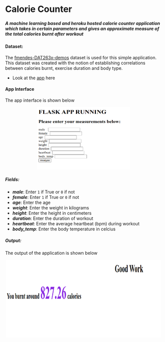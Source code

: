 # Calorie Counter
##### A machine learning based and heroku hosted calorie counter application which takes in certain parameters and gives an approximate measure of the total calories burnt after workout

#### Dataset:
The [fmendes-DAT263x-demos](https://www.kaggle.com/fmendes/fmendesdat263xdemos) dataset is used for this simple application. This dataset was created with the notion of establishing correlations between calories burnt, exercise duration and body type.


* Look at the [app](https://energy-calorie.herokuapp.com/) here 

#### App Interface 
The app interface is shown below
<p align="center">
  <img src="./Flask_app.png" width = "300" height = "200"/>
</p>

##### **Fields**:
* **_male_**:         Enter `1` if True or `0` if not
* ***female***:        Enter `1` if True or `0` if not
* ***age***:           Enter the age
* ***weight***:        Enter the weight in kilograms
* ***height***:        Enter the height in centimeters
* ***duration***:      Enter the duration of workout
* ***heartbeat***:     Enter the average heartbeat (bpm) during workout
* ***body_temp***:    Enter the body temperature in celcius

##### **Output**:
The output of the application is shown below

<p align="center">
  <img src="./Outcome_flask.png" width = "500" height = "250"/>
</p>
